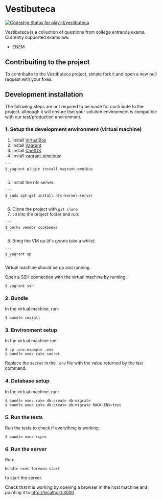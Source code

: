 # Vestibuteca

[ ![Codeship Status for play-it/vestibuteca](https://app.codeship.com/projects/176b8f90-9103-0134-be61-6ae3641f140d/status?branch=master)](https://app.codeship.com/projects/185831)

Vestibuteca is a collection of questions from college entrance exams. Currently supported exams are:
* ENEM

## Contribuiting to the project

To contribuite to the Vestibuteca project, simple fork it and open a new pull request with your fixes.

## Development installation

The following steps are not required to be made for contribute to the project, although it will ensure that your solution environment is compatible with our test/production environment.

### 1. Setup the development environment (virtual machine)

  1. Install [VirtualBox](https://www.virtualbox.org/wiki/Downloads)
  2. Install [Vagrant](https://www.vagrantup.com/downloads.html)
  3. Install [ChefDK](https://downloads.chef.io/chef-dk/)
  4. Install [vagrant-omnibus](https://github.com/chef/vagrant-omnibus):

    ```
    $ vagrant plugin install vagrant-omnibus
    ```

  5. Install the nfs server:

    ```
    $ sudo apt-get install nfs-kernel-server
    ```

  6. Clone the project with `git clone`
  7. `cd` into the project folder and run:

    ```
    $ berks vendor cookbooks
    ```

  8. Bring the VM up (it's gonna take a while):

    ```
    $ vagrant up
    ```

Virtual machine should be up and running.

Open a SSH connection with the virtual machine by running:

    $ vagrant ssh

### 2. Bundle

In the virtual machine, run:

    $ bundle install


### 3. Environment setup

In the virtual machine run:

    $ cp .env.example .env
    $ bundle exec rake secret

Replace the `secret` in the `.env` file with the value returned by the last command.

### 4. Database setup

In the virtual machine, run:

    $ bundle exec rake db:create db:migrate
    $ bundle exec rake db:create db:migrate RACK_ENV=test

### 5. Run the tests

Run the tests to check if everything is working:

    $ bundle exec rspec

### 6. Run the server

Run:

    bundle exec foreman start

to start the server.

Check that it is working by opening a browser in the host machine and pointing it to [http://localhost:3000].

[http://localhost:3000]: http://localhost:3000
